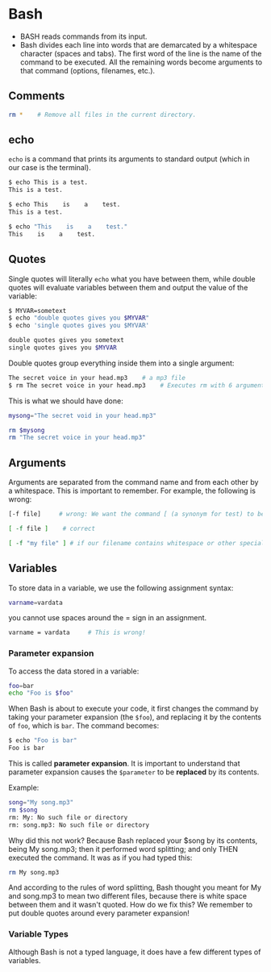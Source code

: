 # Bash

- BASH reads commands from its input.
- Bash divides each line into words that are demarcated by a whitespace character (spaces and tabs). The first word of the line is the name of the command to be executed. All the remaining words become arguments to that command (options, filenames, etc.).

## Comments

```bash
rm *    # Remove all files in the current directory.
```

## echo

`echo` is a command that prints its arguments to standard output (which in our case is the terminal).

```bash
$ echo This is a test.
This is a test.

$ echo This    is    a    test.
This is a test.

$ echo "This    is    a    test."
This    is    a    test.
```

## Quotes

Single quotes will literally `echo` what you have between them, while double quotes will evaluate variables between them and output the value of the variable:

```bash
$ MYVAR=sometext
$ echo "double quotes gives you $MYVAR"
$ echo 'single quotes gives you $MYVAR'

double quotes gives you sometext
single quotes gives you $MYVAR
```

Double quotes group everything inside them into a single argument:

```bash
The secret voice in your head.mp3    # a mp3 file
$ rm The secret voice in your head.mp3    # Executes rm with 6 arguments; not 1!
```

This is what we should have done:

```bash
mysong="The secret void in your head.mp3"

rm $mysong
rm "The secret voice in your head.mp3"
```

## Arguments

Arguments are separated from the command name and from each other by a whitespace. This is important to remember. For example, the following is wrong:

```bash
[-f file]     # wrong: We want the command [ (a synonym for test) to be separated from the arguments: -f, file, and ]

[ -f file ]    # correct

[ -f "my file" ] # if our filename contains whitespace or other special characters, it should also be quoted
```

## Variables

To store data in a variable, we use the following assignment syntax:

```bash
varname=vardata
```

you cannot use spaces around the = sign in an assignment.

```bash
varname = vardata     # This is wrong!
```

### Parameter expansion

To access the data stored in a variable:

```bash
foo=bar
echo "Foo is $foo"
```

When Bash is about to execute your code, it first changes the command by taking your parameter expansion (the `$foo`), and replacing it by the contents of `foo`, which is `bar`. The command becomes:

```bash
$ echo "Foo is bar"
Foo is bar
```

This is called **parameter expansion**. It is important to understand that parameter expansion causes the `$parameter` to be **replaced** by its contents.

Example:

```bash
song="My song.mp3"
rm $song
rm: My: No such file or directory
rm: song.mp3: No such file or directory
```

Why did this not work? Because Bash replaced your $song by its contents, being My song.mp3; then it performed word splitting; and only THEN executed the command. It was as if you had typed this:

```bash
rm My song.mp3
```

And according to the rules of word splitting, Bash thought you meant for My and song.mp3 to mean two different files, because there is white space between them and it wasn't quoted. How do we fix this? We remember to put double quotes around every parameter expansion!

### Variable Types

Although Bash is not a typed language, it does have a few different types of variables.